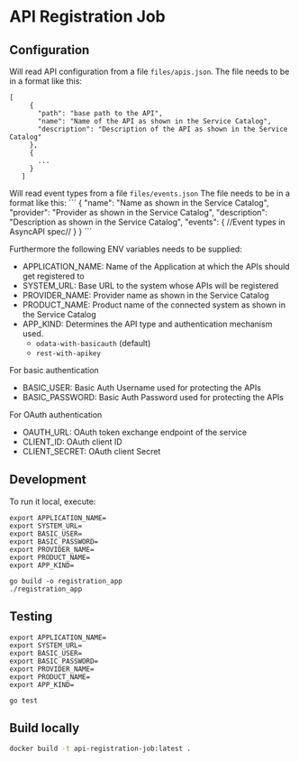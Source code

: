 # API Registration Job

## Configuration

Will read API configuration from a file `files/apis.json`.
The file needs to be in a format like this:

```
[
     {
       "path": "base path to the API",
       "name": "Name of the API as shown in the Service Catalog",
       "description": "Description of the API as shown in the Service Catalog"
     },
     {
       ...
     }
   ]
```

Will read event types from a file `files/events.json`
The file needs to be in a format like this:
´´´
{
"name": "Name as shown in the Service Catalog",
"provider": "Provider as shown in the Service Catalog",
"description": "Description as shown in the Service Catalog",
"events": {
//Event types in AsyncAPI spec//
}
}
´´´

Furthermore the following ENV variables needs to be supplied:

- APPLICATION_NAME: Name of the Application at which the APIs should get registered to
- SYSTEM_URL: Base URL to the system whose APIs will be registered
- PROVIDER_NAME: Provider name as shown in the Service Catalog
- PRODUCT_NAME: Product name of the connected system as shown in the Service Catalog
- APP_KIND: Determines the API type and authentication mechanism used.
  - `odata-with-basicauth` (default)
  - `rest-with-apikey`

For basic authentication

- BASIC_USER: Basic Auth Username used for protecting the APIs
- BASIC_PASSWORD: Basic Auth Password used for protecting the APIs

For OAuth authentication

- OAUTH_URL: OAuth token exchange endpoint of the service
- CLIENT_ID: OAuth client ID
- CLIENT_SECRET: OAuth client Secret

## Development

To run it local, execute:

```
export APPLICATION_NAME=
export SYSTEM_URL=
export BASIC_USER=
export BASIC_PASSWORD=
export PROVIDER_NAME=
export PRODUCT_NAME=
export APP_KIND=

go build -o registration_app
./registration_app
```

## Testing

```
export APPLICATION_NAME=
export SYSTEM_URL=
export BASIC_USER=
export BASIC_PASSWORD=
export PROVIDER_NAME=
export PRODUCT_NAME=
export APP_KIND=

go test
```

## Build locally

```bash
docker build -t api-registration-job:latest .
```
